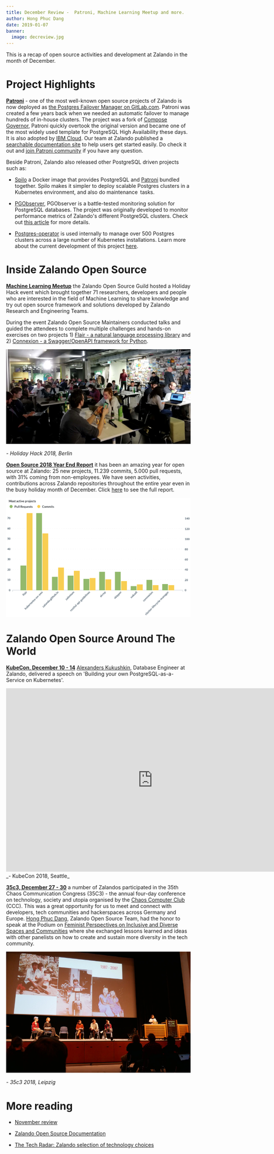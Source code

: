 ```yaml
---
title: December Review -  Patroni, Machine Learning Meetup and more. 
author: Hong Phuc Dang 
date: 2019-01-07
banner:
  image: decreview.jpg
---
```

This is a recap of open source activities and development at Zalando in the month of December. 

# Project Highlights 

[**Patroni**](https://github.com/zalando/patroni) - one of the most well-known open source projects of Zalando is now deployed as [the Postgres Failover Manager on GitLab.com](https://about.gitlab.com/2018/12/05/availability-postgres-patroni/). Patroni was created a few years back when we needed an automatic failover to manage hundreds of in-house clusters. The project was a fork of [Compose Governor](https://github.com/compose/governor), Patroni quickly overtook the original version and became one of the most widely used template for PostgreSQL High Availability these days. It is also adopted by [IBM Cloud](https://www.ibm.com/blogs/bluemix/2018/09/an-update-on-the-updating-of-ibm-cloud-compose-for-postgresql). Our team at Zalando published a [searchable documentation site](https://patroni.readthedocs.io/en/latest/) to help users get started easily. Do check it out and [join Patroni community](https://github.com/zalando/patroni#community) if you have any question.

Beside Patroni, Zalando also released other PostgreSQL driven projects such as:

- [Spilo](https://github.com/zalando/spilo) a Docker image that provides PostgreSQL and [Patroni](https://github.com/zalando/patroni) bundled together. Spilo makes it simpler to deploy scalable Postgres clusters in a Kubernetes environment, and also do maintenance tasks.

- [PGObserver](https://github.com/zalando/PGObserver), PGObserver is a battle-tested monitoring solution for PostgreSQL databases. The project was originally developed to monitor performance metrics of Zalando's different PostgreSQL clusters. Check out [this article](https://opensource.zalando.com/PGObserver/) for more details.

- [Postgres-operator](https://github.com/zalando-incubator/postgres-operator) is used internally to manage over 500 Postgres clusters across a large number of Kubernetes installations. Learn more about the current development of this project [here](https://opensource.zalando.com/blog/2018/11/postgres-operator/).


# Inside Zalando Open Source 

[**Machine Learning Meetup**](https://www.meetup.com/Zalando-Tech-Events-Berlin/events/256912495/) the Zalando Open Source Guild hosted a Holiday Hack event which brought together 71 researchers, developers and people who are interested in the field of Machine Learning to share knowledge and try out open source framework and solutions developed by Zalando Research and Engineering Teams.

During the event Zalando Open Source Maintainers conducted talks and guided the attendees to complete multiple challenges and hands-on exercises on  two projects 1) [Flair - a natural language processing library](https://github.com/zalandoresearch/flair)  and 2) [Connexion - a Swagger/OpenAPI framework for Python](). 

![holidayhack](/assets/img/holidayhack.jpg)

_- Holiday Hack 2018, Berlin_

[**Open Source 2018 Year End Report**](https://opensource.zalando.com/docs/reports/2019/january-2019/) it has been an amazing year for open source at Zalando: 25 new projects, 11.239 commits,  5.000 pull requests, with 31% coming from non-employees. We have seen activities, contributions across Zalando repositories throughout the entire year even in the busy holiday month of December. Click [here](https://opensource.zalando.com/docs/reports/2019/january-2019/) to see the full report.
 
![decembercontribution](/assets/img/december.png)


# Zalando Open Source Around The World 

[**KubeCon, December 10 - 14**](https://events.linuxfoundation.org/events/kubecon-cloudnativecon-north-america-2018/) [Alexanders Kukushkin](https://de.linkedin.com/in/cyberdemn), Database Engineer at Zalando, delivered a speech on 'Building your own PostgreSQL-as-a-Service on Kubernetes'. 

<iframe width="800" height="500" src="https://www.youtube.com/embed/G8MnpkbhClc" frameborder="0" allow="accelerometer; autoplay; encrypted-media; gyroscope; picture-in-picture" allowfullscreen></iframe>
_- KubeCon 2018, Seattle_


[**35c3, December 27 - 30**](https://media.ccc.de) a number of Zalandos participated in the 35th Chaos Communication Congress (35C3) - the annual four-day conference on technology, society and utopia organised by the [Chaos Computer Club](https://www.ccc.de/) (CCC). This was a great opportunity for us to meet and connect with developers, tech communities and hackerspaces across Germany and Europe. [Hong Phuc Dang](https://www.linkedin.com/in/hongphucdang), Zalando Open Source Team, had the honor to speak at the Podium on [Feminist Perspectives on Inclusive and Diverse Spaces and Communities](https://youtu.be/NDcwl3n47ak) where she exchanged lessons learned and ideas with other panelists on how to create and sustain more diversity in the tech community.

![35c3](/assets/img/35c3.jpg)

_- 35c3 2018, Leipzig_


# More reading

- [November review](https://opensource.zalando.com/blog/2018/12/november-review/)

- [Zalando Open Source Documentation](https://opensource.zalando.com/docs)

- [The Tech Radar: Zalando selection of technology choices](https://opensource.zalando.com/tech-radar/)


